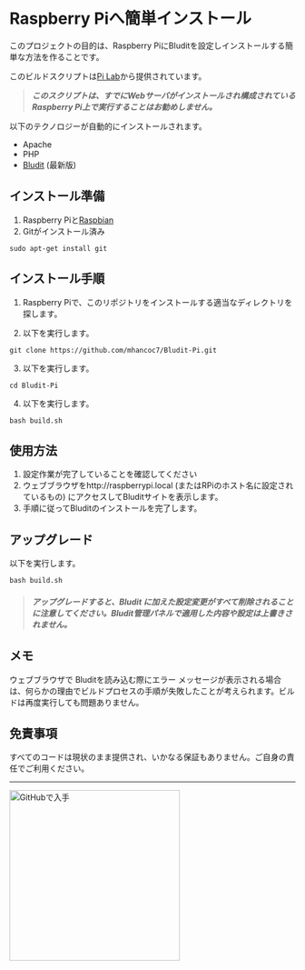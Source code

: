 # Raspberry Piへ簡単インストール
<!-- position: 2 -->

このプロジェクトの目的は、Raspberry PiにBluditを設定しインストールする簡単な方法を作ることです。

このビルドスクリプトは[Pi Lab](https://pilab.dev/bludit-pi)から提供されています。

> ***このスクリプトは、すでにWebサーバがインストールされ構成されているRaspberry Pi上で実行することはお勧めしません。***

以下のテクノロジーが自動的にインストールされます。
* Apache
* PHP
* [Bludit](https://www.bludit.com/) (最新版)

## インストール準備
1. Raspberry Piと[Raspbian](https://www.raspberrypi.org/downloads/raspbian/)
2. Gitがインストール済み

```
sudo apt-get install git
```

## インストール手順
1. Raspberry Piで、このリポジトリをインストールする適当なディレクトリを探します。

2. 以下を実行します。
```
git clone https://github.com/mhancoc7/Bludit-Pi.git
```
3. 以下を実行します。
```
cd Bludit-Pi
```
4. 以下を実行します。
```
bash build.sh
```

## 使用方法
1. 設定作業が完了していることを確認してください
2. ウェブブラウザをhttp://raspberrypi.local (またはRPiのホスト名に設定されているもの) にアクセスしてBluditサイトを表示します。
3. 手順に従ってBluditのインストールを完了します。

## アップグレード
以下を実行します。
```
bash build.sh
```

> #### *アップグレードすると、Bludit に加えた設定変更がすべて削除されることに注意してください。Bludit管理パネルで適用した内容や設定は上書きされません。*

## メモ
ウェブブラウザで Bluditを読み込む際にエラー メッセージが表示される場合は、何らかの理由でビルドプロセスの手順が失敗したことが考えられます。ビルドは再度実行しても問題ありません。

## 免責事項
すべてのコードは現状のまま提供され、いかなる保証もありません。ご自身の責任でご利用ください。

---

[<img src="https://pilab.dev/images/check-it-out-on-github.png" alt="GitHubで入手" width="300px;" />](https://github.com/mhancoc7/Bludit-Pi/)

